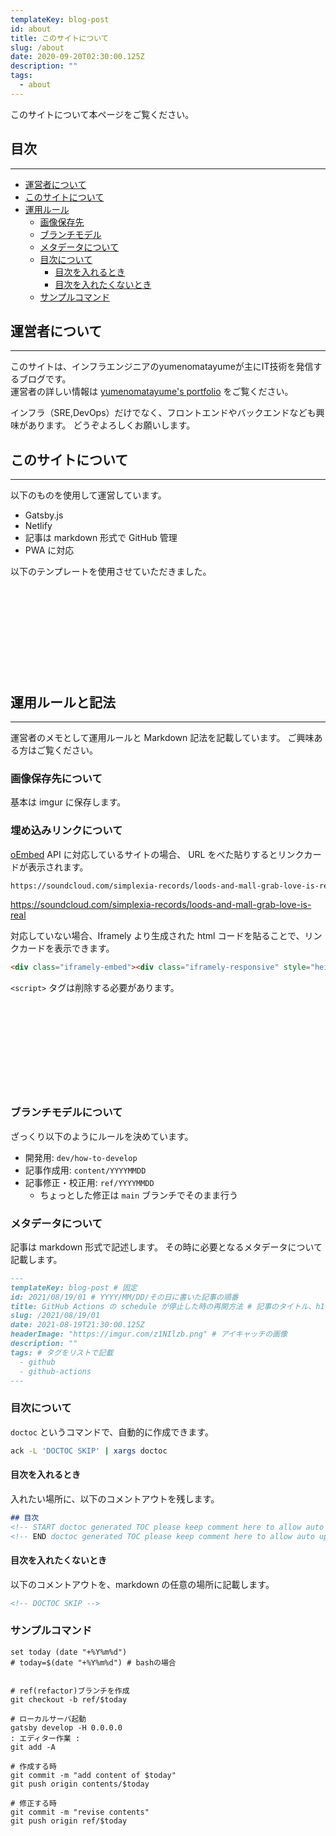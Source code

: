 ```yaml
---
templateKey: blog-post
id: about
title: このサイトについて
slug: /about
date: 2020-09-20T02:30:00.125Z
description: ""
tags:
  - about
---
```


このサイトについて本ページをご覧ください。

## 目次

---

<!-- START doctoc generated TOC please keep comment here to allow auto update -->
<!-- DON'T EDIT THIS SECTION, INSTEAD RE-RUN doctoc TO UPDATE -->


- [運営者について](#%E9%81%8B%E5%96%B6%E8%80%85%E3%81%AB%E3%81%A4%E3%81%84%E3%81%A6)
- [このサイトについて](#%E3%81%93%E3%81%AE%E3%82%B5%E3%82%A4%E3%83%88%E3%81%AB%E3%81%A4%E3%81%84%E3%81%A6)
- [運用ルール](#%E9%81%8B%E7%94%A8%E3%83%AB%E3%83%BC%E3%83%AB)
  - [画像保存先](#%E7%94%BB%E5%83%8F%E4%BF%9D%E5%AD%98%E5%85%88)
  - [ブランチモデル](#%E3%83%96%E3%83%A9%E3%83%B3%E3%83%81%E3%83%A2%E3%83%87%E3%83%AB)
  - [メタデータについて](#%E3%83%A1%E3%82%BF%E3%83%87%E3%83%BC%E3%82%BF%E3%81%AB%E3%81%A4%E3%81%84%E3%81%A6)
  - [目次について](#%E7%9B%AE%E6%AC%A1%E3%81%AB%E3%81%A4%E3%81%84%E3%81%A6)
    - [目次を入れるとき](#%E7%9B%AE%E6%AC%A1%E3%82%92%E5%85%A5%E3%82%8C%E3%82%8B%E3%81%A8%E3%81%8D)
    - [目次を入れたくないとき](#%E7%9B%AE%E6%AC%A1%E3%82%92%E5%85%A5%E3%82%8C%E3%81%9F%E3%81%8F%E3%81%AA%E3%81%84%E3%81%A8%E3%81%8D)
  - [サンプルコマンド](#%E3%82%B5%E3%83%B3%E3%83%97%E3%83%AB%E3%82%B3%E3%83%9E%E3%83%B3%E3%83%89)

<!-- END doctoc generated TOC please keep comment here to allow auto update -->

## 運営者について

---

このサイトは、インフラエンジニアのyumenomatayumeが主にIT技術を発信するブログです。  
運営者の詳しい情報は [yumenomatayume's portfolio](https://ymmmtym.com/) をご覧ください。

インフラ（SRE,DevOps）だけでなく、フロントエンドやバックエンドなども興味があります。
どうぞよろしくお願いします。

## このサイトについて

---

以下のものを使用して運営しています。

- Gatsby.js
- Netlify
- 記事は markdown 形式で GitHub 管理
- PWA に対応

以下のテンプレートを使用させていただきました。

<div class="iframely-embed"><div class="iframely-responsive" style="height: 140px; padding-bottom: 0;"><a href="https://calpa.me/" data-iframely-url="//cdn.iframe.ly/eiD8rsy"></a></div></div>


## 運用ルールと記法

---

運営者のメモとして運用ルールと Markdown 記法を記載しています。
ご興味ある方はご覧ください。

### 画像保存先について

基本は imgur に保存します。

### 埋め込みリンクについて

[oEmbed](https://oembed.com/) API に対応しているサイトの場合、
URL をべた貼りするとリンクカードが表示されます。

```markdown
https://soundcloud.com/simplexia-records/loods-and-mall-grab-love-is-real
```

https://soundcloud.com/simplexia-records/loods-and-mall-grab-love-is-real


対応していない場合、Iframely より生成された html コードを貼ることで、リンクカードを表示できます。

```html
<div class="iframely-embed"><div class="iframely-responsive" style="height: 140px; padding-bottom: 0;"><a href="https://iframely.com/embed" data-iframely-url="//cdn.iframe.ly/CKkvpin"></a></div></div>
```

`<script>` タグは削除する必要があります。

<div class="iframely-embed"><div class="iframely-responsive" style="height: 140px; padding-bottom: 0;"><a href="https://iframely.com/embed" data-iframely-url="//cdn.iframe.ly/CKkvpin"></a></div></div>



### ブランチモデルについて

ざっくり以下のようにルールを決めています。

- 開発用: `dev/how-to-develop`
- 記事作成用: `content/YYYYMMDD`
- 記事修正・校正用: `ref/YYYYMMDD`
  - ちょっとした修正は `main` ブランチでそのまま行う

### メタデータについて

記事は markdown 形式で記述します。
その時に必要となるメタデータについて記載します。

```markdown
---
templateKey: blog-post # 固定
id: 2021/08/19/01 # YYYY/MM/DD/その日に書いた記事の順番
title: GitHub Actions の schedule が停止した時の再開方法 # 記事のタイトル、h1扱い
slug: /2021/08/19/01
date: 2021-08-19T21:30:00.125Z
headerImage: "https://imgur.com/z1NIlzb.png" # アイキャッチの画像
description: ""
tags: # タグをリストで記載
  - github
  - github-actions
---
```

### 目次について

`doctoc` というコマンドで、自動的に作成できます。

```bash
ack -L 'DOCTOC SKIP' | xargs doctoc
```

#### 目次を入れるとき

入れたい場所に、以下のコメントアウトを残します。

```markdown
## 目次
<!-- START doctoc generated TOC please keep comment here to allow auto update -->
<!-- END doctoc generated TOC please keep comment here to allow auto update -->
```

#### 目次を入れたくないとき

以下のコメントアウトを、markdown の任意の場所に記載します。

```markdown
<!-- DOCTOC SKIP -->
```

### サンプルコマンド

```fish
set today (date "+%Y%m%d")
# today=$(date "+%Y%m%d") # bashの場合


# ref(refactor)ブランチを作成
git checkout -b ref/$today

# ローカルサーバ起動
gatsby develop -H 0.0.0.0
: エディター作業 :
git add -A

# 作成する時
git commit -m "add content of $today"
git push origin contents/$today

# 修正する時
git commit -m "revise contents"
git push origin ref/$today
```
